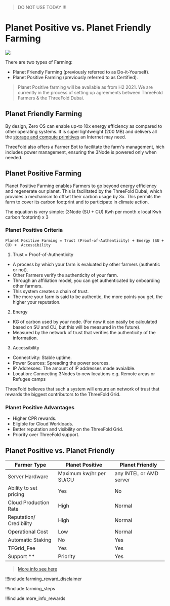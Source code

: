 
> DO NOT USE TODAY !!!

# Planet Positive vs. Planet Friendly Farming

![](img/becomefarmer.jpg)

There are two types of Farming:
- Planet Friendly Farming (previously referred to as Do-it-Yourself).
- Planet Positive Farming (previously referred to as Certified).

> Planet Positive farming will be available as from H2 2021. We are currently in the process of setting up agreements between  ThreeFold Farmers & the ThreeFold Dubai.

## Planet Friendly Farming

By design, Zero OS can enable up-to 10x energy efficiency as compared to other operating systems. It is super lightweight (200 MB) and delivers all the [storage and compute primitives](internet4_tfgrid_primitives) an Internet may need. 

ThreeFold also offers a Farmer Bot to facilitate the farm's management, hich includes power management, ensuring the 3Node is powered only when needed.

## Planet Positive Farming

Planet Positive Farming enables Farmers to go beyond energy efficiency and regenerate our planet. This is facilitated by the ThreeFold Dubai, which provides a mechanism to offset their carbon usage by 3x. This permits the farm to cover its carbon footprint and to participate in climate action.

The equation is very simple: (3Node (SU + CU) Kwh per month x local Kwh carbon footprint) x 3

### Planet Positive Criteria

```
Planet Positive Farming = Trust (Proof-of-Authenticity) + Energy (SU + CU) +  Accessibility
```

1. Trust = Proof-of-Authenticity

- A process by which your farm is evaluated by other farmers (authentic or not).
- Other Farmers verify the authenticity of your farm.
- Through an affiliation model, you can get authenticated by onboarding other farmers.
- This system creates a chain of trust.
- The more your farm is said to be authentic, the more points you get, the higher your reputation.

2. Energy 

- KG of carbon used by your node. (For now it can easily be calculated based on SU and CU, but this will be measured in the future).
- Measured by the network of trust that verifies the authenticity of the information.

3. Accessibility

- Connectivity: Stable uptime.
- Power Sources: Spreading the power sources.
- IP Addresses: The amount of IP addresses made avaialble.
- Location: Connecting 3Nodes to new locations e.g. Remote areas or Refugee camps

ThreeFold believes that such a system will ensure an network of trust that rewards the biggest contributors to the ThreeFold Grid.

### Planet Positive Advantages

- Higher CPR rewards.
- Eligible for Cloud Workloads.
- Better reputation and visibility on the ThreeFold Grid.
- Priority over ThreeFold support.

## Planet Positive vs. Planet Friendly

| Farmer Type             | Planet Positive         | Planet Friendly         |
| ----------------------- | ----------------------- | ----------------------- |
| Server Hardware         | Maximum kw/hr per SU/CU | any INTEL or AMD server |
| Ability to set pricing  | Yes                     | No                      |
| Cloud Production Rate   | High                    | Normal                  |
| Reputation/ Credibility | High                    | Normal                  |
| Operational Cost        | Low                     | Normal                  |
| Automatic Staking       | No                      | Yes                     |
| TFGrid_Fee              | Yes                     | Yes                     |
| Support **              | Priority                | Yes                     |


> [More info see here](farming_types)

!!!include:farming_reward_disclaimer

!!!include:farming_steps

!!!include:more_info_rewards